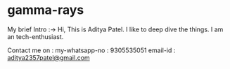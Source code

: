 # gamma-rays
My brief Intro :->
Hi, This is Aditya Patel.
I like to deep dive the things.
I am an tech-enthusiast.

Contact me on :
my-whatsapp-no : 9305535051
email-id       : aditya2357patel@gmail.com





